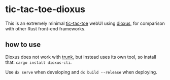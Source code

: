 # tic-tac-toe-dioxus
This is an extremely minimal [tic-tac-toe](https://github.com/hkBst/tic-tac-toe) webUI using [dioxus](https://github.com/dioxuslabs/dioxus), for comparison with other Rust front-end frameworks.

## how to use
Dioxus does not work with [trunk](https://github.com/thedodd/trunk), but instead uses its own tool, so install that: `cargo install dioxus-cli`.

Use `dx serve` when developing and `dx build --release` when deploying.
